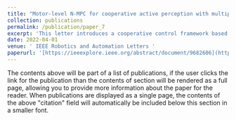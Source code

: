 ```yaml
---
title: "Motor-level N-MPC for cooperative active perception with multiple heterogeneous UAVs"
collection: publications
permalink: /publication/paper_7
excerpt: 'This letter introduces a cooperative control framework based on Nonlinear Model Predictive Control (NMPC) for solving an Active Information Acquisition problem (AIA) using a system of multiple multirotor UAVs equipped with onboard sensors. The observation task of the NMPC is a minimum-uncertainty pose estimation of a moving feature which is observed by the multi-UAV system, using a cooperative Kalman filter. The controller considers a full nonlinear model of the multirotors – including the motor-level actuation units and their real constraints in terms of maximum torque – and embeds the Kalman filter estimation uncertainty in its prediction. The framework allows and exploits heterogeneity in the actuation and sensing systems by considering a generic model of UAV – including both quadrotors and tilted-propeller multirotors – and a generic model of range-and-bearing sensor with arbitrary rate and field of view. The capability of the proposed framework to reduce the cooperative estimation uncertainty of a static or a moving feature, thus leading the system to optimal sensing configurations, is demonstrated through Gazebo simulations and real experiments. The software is provided open-source.'
date: 2022-04-01
venue: ' IEEE Robotics and Automation Letters '
paperurl: '[https://ieeexplore.ieee.org/abstract/document/9682606](https://ieeexplore.ieee.org/abstract/document/9682606)'
---
```


The contents above will be part of a list of publications, if the user clicks the link for the publication than the contents of section will be rendered as a full page, allowing you to provide more information about the paper for the reader. When publications are displayed as a single page, the contents of the above "citation" field will automatically be included below this section in a smaller font.
